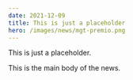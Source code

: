 ```yaml
---
date: 2021-12-09
title: This is just a placeholder
hero: /images/news/mgt-premio.png
---
```


This is just a placeholder.

This is the main body of the news.